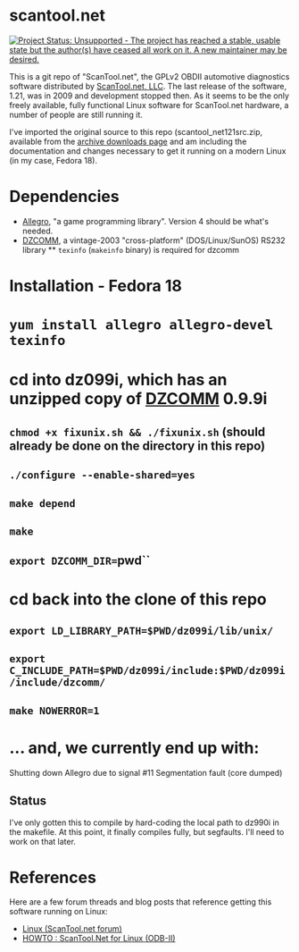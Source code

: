 scantool.net
============

[![Project Status: Unsupported - The project has reached a stable, usable state but the author(s) have ceased all work on it. A new maintainer may be desired.](http://www.repostatus.org/badges/latest/unsupported.svg)](http://www.repostatus.org/#unsupported)

This is a git repo of "ScanTool.net", the GPLv2 OBDII automotive diagnostics software distributed by [ScanTool.net, LLC](http://www.scantool.net/). The last release of the software, 1.21, was in 2009 and development stopped then. As it seems to be the only freely available, fully functional Linux software for ScanTool.net hardware, a number of people are still running it.

I've imported the original source to this repo (scantool_net121src.zip, available from the [archive downloads page](http://www.scantool.net/downloads/archive/diagnostic-software/) and am including the documentation and changes necessary to get it running on a modern Linux (in my case, Fedora 18).

Dependencies
============
* [Allegro](http://alleg.sourceforge.net/), "a game programming library". Version 4 should be what's needed.
* [DZCOMM](http://sourceforge.net/projects/dzcomm/), a vintage-2003 "cross-platform" (DOS/Linux/SunOS) RS232 library
** `texinfo` (`makeinfo` binary) is required for dzcomm

Installation - Fedora 18
========================
# `yum install allegro allegro-devel texinfo`
# cd into dz099i, which has an unzipped copy of [DZCOMM](http://sourceforge.net/projects/dzcomm/) 0.9.9i
## `chmod +x fixunix.sh && ./fixunix.sh` (should already be done on the directory in this repo)
## `./configure --enable-shared=yes`
## `make depend`
## `make`
## `export DZCOMM_DIR=`pwd``
# cd back into the clone of this repo
## `export LD_LIBRARY_PATH=$PWD/dz099i/lib/unix/`
## `export C_INCLUDE_PATH=$PWD/dz099i/include:$PWD/dz099i/include/dzcomm/`
## `make NOWERROR=1`
# ... and, we currently end up with:
Shutting down Allegro due to signal #11
Segmentation fault (core dumped)

Status
------
I've only gotten this to compile by hard-coding the local path to dz990i in the makefile. At this point, it finally compiles fully, but segfaults. I'll need to work on that later.

References
==========

Here are a few forum threads and blog posts that reference getting this software running on Linux:
* [Linux (ScanTool.net forum)](https://www.scantool.net/forum/index.php?topic=825.0)
* [HOWTO : ScanTool.Net for Linux (ODB-II)](http://www.mp3car.com/linux/79795-howto-scantool-net-for-linux-odb-ii.html)
